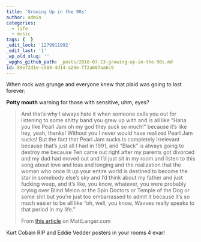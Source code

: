 ```yaml
---
title: 'Growing Up in the 90s'
author: admin
categories:
  - life
  - music
tags: {  }
_edit_lock: '1279911992'
_edit_last: '1'
_wp_old_slug: ''
_wpghs_github_path: _posts/2010-07-23-growing-up-in-the-90s.md
id: 89ef2d1e-c584-4d14-a24e-ff2a607aa6c9
---
```

<p>When rock was grunge and everyone knew that plaid was going to last forever:</p>
<p><strong>Potty mouth</strong> warning for those with sensitive, uhm, eyes?</p>
<blockquote><p>And that’s why I always hate it when someone calls you out for listening to some shitty band you grew up with and is all like “Haha you like Pearl Jam oh my god they suck so much!” because it’s like hey, yeah, thanks! Without you I never would have realized Pearl Jam sucks! But the fact that Pearl Jam sucks is completely irrelevant because that’s just all I had in 1991, and “Black” is always going to destroy me because Ten came out right after my parents got divorced and my dad had moved out and I’d just sit in my room and listen to this song about love and loss and longing and the realization that the woman who once lit up your entire world is destined to become the star in somebody else’s sky and I’d think about my father and just fucking weep, and it’s like, you know, whatever, you were probably crying over Blind Melon or the Spin Doctors or Temple of the Dog or some shit but you’re just too embarrassed to admit it because it’s so much easier to be all like “oh, well, you know, Wavves really speaks to that period in my life.”</p>
<p>From  <a href="http://blog.mattlanger.com/post/850193375">this article</a> on MattLanger.com</p></blockquote>
<p>Kurt Cobain RIP and Eddie Vedder posters in your rooms 4 evar!</p>
